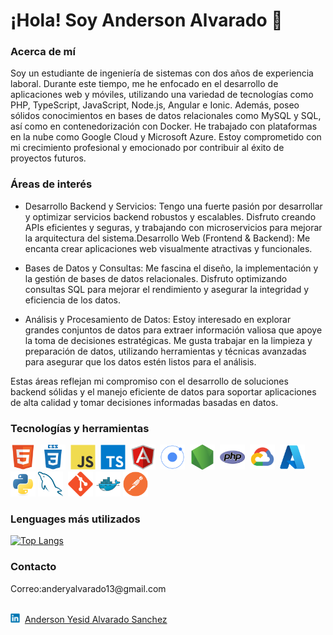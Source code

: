 
# ¡Hola! Soy Anderson Alvarado 👋

### Acerca de mí
Soy un estudiante de ingeniería de sistemas con dos años de experiencia laboral. Durante este tiempo, me he enfocado en el desarrollo de aplicaciones web y móviles, utilizando una variedad de tecnologías como PHP, TypeScript, JavaScript, Node.js, Angular e Ionic. Además, poseo sólidos conocimientos en bases de datos relacionales como MySQL y SQL, así como en contenedorización con Docker. He trabajado con plataformas en la nube como Google Cloud y Microsoft Azure. Estoy comprometido con mi crecimiento profesional y emocionado por contribuir al éxito de proyectos futuros.

### Áreas de interés
* Desarrollo Backend y Servicios: Tengo una fuerte pasión por desarrollar y optimizar servicios backend robustos y escalables. Disfruto creando APIs eficientes y seguras, y trabajando con microservicios para mejorar la arquitectura del sistema.Desarrollo Web (Frontend & Backend): Me encanta crear aplicaciones web visualmente atractivas y funcionales.

* Bases de Datos y Consultas: Me fascina el diseño, la implementación y la gestión de bases de datos relacionales. Disfruto optimizando consultas SQL para mejorar el rendimiento y asegurar la integridad y eficiencia de los datos.

* Análisis y Procesamiento de Datos: Estoy interesado en explorar grandes conjuntos de datos para extraer información valiosa que apoye la toma de decisiones estratégicas. Me gusta trabajar en la limpieza y preparación de datos, utilizando herramientas y técnicas avanzadas para asegurar que los datos estén listos para el análisis.

Estas áreas reflejan mi compromiso con el desarrollo de soluciones backend sólidas y el manejo eficiente de datos para soportar aplicaciones de alta calidad y tomar decisiones informadas basadas en datos.

### Tecnologías y herramientas
<div>
  <img src="https://github.com/devicons/devicon/blob/master/icons/html5/html5-original.svg" title="HTML5" alt="HTML" width="40" height="40"/>&nbsp;
  <img src="https://github.com/devicons/devicon/blob/master/icons/css3/css3-plain-wordmark.svg"  title="CSS3" alt="CSS" width="40" height="40"/>&nbsp;
  <img src="https://github.com/devicons/devicon/blob/master/icons/javascript/javascript-original.svg" title="JavaScript" alt="JavaScript" width="40" height="40"/>&nbsp;
  <img src="https://github.com/devicons/devicon/blob/master/icons/typescript/typescript-original.svg" title="Typescript" alt="Typescript" width="40" height="40"/>&nbsp;
  <img src="https://github.com/devicons/devicon/blob/master/icons/angularjs/angularjs-original.svg" title="Angular" alt="Angular" width="40" height="40" />&nbsp;
  <img src="https://github.com/devicons/devicon/blob/master/icons/ionic/ionic-original.svg" title="Ionic" alt="Ionic" width="40" height="40"/>&nbsp;
  <img src="https://github.com/devicons/devicon/blob/master/icons/nodejs/nodejs-original.svg" title="NodeJS" alt="NodeJS" width="40" height="40"/>&nbsp;
  <img src="https://github.com/devicons/devicon/blob/master/icons/php/php-original.svg" title="PHP" alt="PHP" width="40" height="40"/>&nbsp;
  <img src="https://github.com/devicons/devicon/blob/master/icons/googlecloud/googlecloud-original.svg" title="Google Cloud" alt="Google Cloud" width="40" height="40"/>&nbsp;
  <img src="https://github.com/devicons/devicon/blob/master/icons/azure/azure-original.svg" title="Azure" alt="Azure" width="40" height="40"/>&nbsp;
  <img src="https://github.com/devicons/devicon/blob/master/icons/python/python-original.svg" title="Python" alt="Python" width="40" height="40"/>
  <img src="https://github.com/devicons/devicon/blob/master/icons/mysql/mysql-original.svg" title="MySQL"  alt="MySQL" width="40" height="40"/>&nbsp;
  <img src="https://github.com/devicons/devicon/blob/master/icons/git/git-original.svg" title="Git" alt="Git" width="40" height="40"/>
  <img src="https://github.com/devicons/devicon/blob/master/icons/docker/docker-original.svg" title="Docker" alt="Docker" width="40" height="40"/>
  <img src="https://github.com/devicons/devicon/blob/master/icons/postman/postman-original.svg" title="Postman" alt="Postman" width="40" height="40"/>
</div>

### Lenguages más utilizados
[![Top Langs](https://github-readme-stats.vercel.app/api/top-langs/?username=anderalvarado13&layout=compact&theme=midnight-purple)](https://github.com/anuraghazra/github-readme-stats)

### Contacto
<div>
  <p><spam>Correo:</spam>anderyalvarado13@gmail.com</p>&nbsp; <br/> 
</div>
<div>
  <img src="https://github.com/devicons/devicon/blob/master/icons/linkedin/linkedin-original.svg" title="LinkedIn" alt="LinkedIn" width="15" height="15"/>&nbsp;
  <a href="https://www.linkedin.com/in/AnderAlvarado13/">Anderson Yesid Alvarado Sanchez</a>&nbsp; <br/> 
</div>

